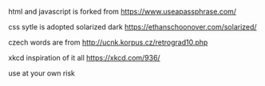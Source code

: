 html and javascript is  forked from https://www.useapassphrase.com/

css sytle is adopted solarized dark https://ethanschoonover.com/solarized/

czech words are from http://ucnk.korpus.cz/retrograd10.php

xkcd inspiration of it all https://xkcd.com/936/


use at your own risk
